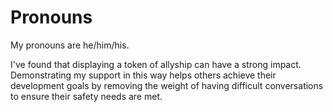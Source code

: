 # Pronouns

My pronouns are he/him/his.

I've found that displaying a token of allyship can have a strong impact. Demonstrating my support in this way helps others achieve their development goals by removing the weight of having difficult conversations to ensure their safety needs are met.
